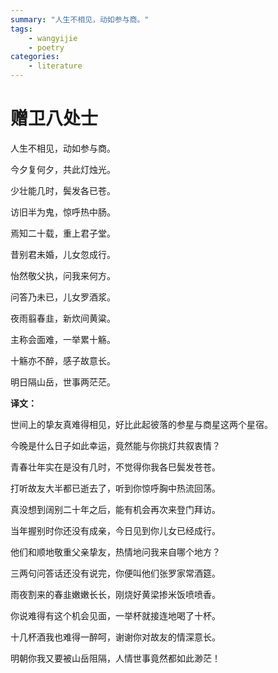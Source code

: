 ```yaml
---
summary: "人生不相见，动如参与商。"
tags:
    - wangyijie
    - poetry
categories:
    - literature
---
```

# 赠卫八处士


人生不相见，动如参与商。

今夕复何夕，共此灯烛光。

少壮能几时，鬓发各已苍。

访旧半为鬼，惊呼热中肠。

焉知二十载，重上君子堂。

昔别君未婚，儿女忽成行。

怡然敬父执，问我来何方。

问答乃未已，儿女罗酒浆。

夜雨翦春韭，新炊间黄粱。

主称会面难，一举累十觞。

十觞亦不醉，感子故意长。

明日隔山岳，世事两茫茫。

**译文：**

世间上的挚友真难得相见，好比此起彼落的参星与商星这两个星宿。

今晚是什么日子如此幸运，竟然能与你挑灯共叙衷情？

青春壮年实在是没有几时，不觉得你我各巳鬓发苍苍。

打听故友大半都已逝去了，听到你惊呼胸中热流回荡。

真没想到阔别二十年之后，能有机会再次来登门拜访。

当年握别时你还没有成亲，今日见到你儿女已经成行。

他们和顺地敬重父亲挚友，热情地问我来自哪个地方？

三两句问答话还没有说完，你便叫他们张罗家常酒筵。

雨夜割来的春韭嫩嫩长长，刚烧好黄梁掺米饭喷喷香。

你说难得有这个机会见面，一举杯就接连地喝了十杯。

十几杯酒我也难得一醉呵，谢谢你对故友的情深意长。

明朝你我又要被山岳阻隔，人情世事竟然都如此渺茫！

